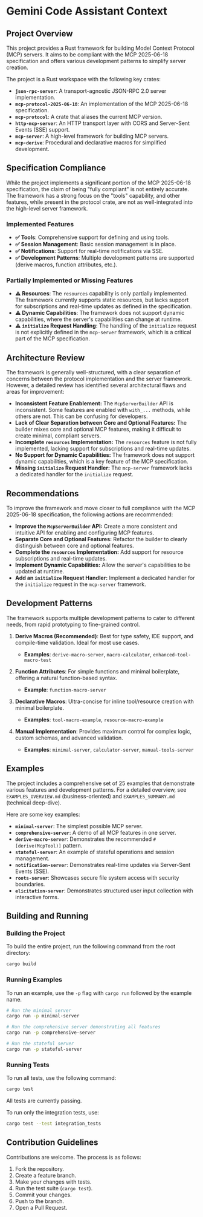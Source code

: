 # Gemini Code Assistant Context

## Project Overview

This project provides a Rust framework for building Model Context Protocol (MCP) servers. It aims to be compliant with the MCP 2025-06-18 specification and offers various development patterns to simplify server creation.

The project is a Rust workspace with the following key crates:

*   **`json-rpc-server`**: A transport-agnostic JSON-RPC 2.0 server implementation.
*   **`mcp-protocol-2025-06-18`**: An implementation of the MCP 2025-06-18 specification.
*   **`mcp-protocol`**: A crate that aliases the current MCP version.
*   **`http-mcp-server`**: An HTTP transport layer with CORS and Server-Sent Events (SSE) support.
*   **`mcp-server`**: A high-level framework for building MCP servers.
*   **`mcp-derive`**: Procedural and declarative macros for simplified development.

## Specification Compliance

While the project implements a significant portion of the MCP 2025-06-18 specification, the claim of being "fully compliant" is not entirely accurate. The framework has a strong focus on the "tools" capability, and other features, while present in the protocol crate, are not as well-integrated into the high-level server framework.

### Implemented Features
- **✅ Tools**: Comprehensive support for defining and using tools.
- **✅ Session Management**: Basic session management is in place.
- **✅ Notifications**: Support for real-time notifications via SSE.
- **✅ Development Patterns**: Multiple development patterns are supported (derive macros, function attributes, etc.).

### Partially Implemented or Missing Features
- **⚠️ Resources**: The `resources` capability is only partially implemented. The framework currently supports static resources, but lacks support for subscriptions and real-time updates as defined in the specification.
- **⚠️ Dynamic Capabilities**: The framework does not support dynamic capabilities, where the server's capabilities can change at runtime.
- **⚠️ `initialize` Request Handling**: The handling of the `initialize` request is not explicitly defined in the `mcp-server` framework, which is a critical part of the MCP specification.

## Architecture Review

The framework is generally well-structured, with a clear separation of concerns between the protocol implementation and the server framework. However, a detailed review has identified several architectural flaws and areas for improvement:

*   **Inconsistent Feature Enablement:** The `McpServerBuilder` API is inconsistent. Some features are enabled with `with_...` methods, while others are not. This can be confusing for developers.
*   **Lack of Clear Separation between Core and Optional Features:** The builder mixes core and optional MCP features, making it difficult to create minimal, compliant servers.
*   **Incomplete `resources` Implementation:** The `resources` feature is not fully implemented, lacking support for subscriptions and real-time updates.
*   **No Support for Dynamic Capabilities:** The framework does not support dynamic capabilities, which is a key feature of the MCP specification.
*   **Missing `initialize` Request Handler:** The `mcp-server` framework lacks a dedicated handler for the `initialize` request.

## Recommendations

To improve the framework and move closer to full compliance with the MCP 2025-06-18 specification, the following actions are recommended:

*   **Improve the `McpServerBuilder` API:** Create a more consistent and intuitive API for enabling and configuring MCP features.
*   **Separate Core and Optional Features:** Refactor the builder to clearly distinguish between core and optional features.
*   **Complete the `resources` Implementation:** Add support for resource subscriptions and real-time updates.
*   **Implement Dynamic Capabilities:** Allow the server's capabilities to be updated at runtime.
*   **Add an `initialize` Request Handler:** Implement a dedicated handler for the `initialize` request in the `mcp-server` framework.

## Development Patterns

The framework supports multiple development patterns to cater to different needs, from rapid prototyping to fine-grained control.

1.  **Derive Macros (Recommended)**: Best for type safety, IDE support, and compile-time validation. Ideal for most use cases.
    *   **Examples**: `derive-macro-server`, `macro-calculator`, `enhanced-tool-macro-test`

2.  **Function Attributes**: For simple functions and minimal boilerplate, offering a natural function-based syntax.
    *   **Example**: `function-macro-server`

3.  **Declarative Macros**: Ultra-concise for inline tool/resource creation with minimal boilerplate.
    *   **Examples**: `tool-macro-example`, `resource-macro-example`

4.  **Manual Implementation**: Provides maximum control for complex logic, custom schemas, and advanced validation.
    *   **Examples**: `minimal-server`, `calculator-server`, `manual-tools-server`

## Examples

The project includes a comprehensive set of 25 examples that demonstrate various features and development patterns. For a detailed overview, see `EXAMPLES_OVERVIEW.md` (business-oriented) and `EXAMPLES_SUMMARY.md` (technical deep-dive).

Here are some key examples:

*   **`minimal-server`**: The simplest possible MCP server.
*   **`comprehensive-server`**: A demo of all MCP features in one server.
*   **`derive-macro-server`**: Demonstrates the recommended `#[derive(McpTool)]` pattern.
*   **`stateful-server`**: An example of stateful operations and session management.
*   **`notification-server`**: Demonstrates real-time updates via Server-Sent Events (SSE).
*   **`roots-server`**: Showcases secure file system access with security boundaries.
*   **`elicitation-server`**: Demonstrates structured user input collection with interactive forms.

## Building and Running

### Building the Project

To build the entire project, run the following command from the root directory:

```bash
cargo build
```

### Running Examples

To run an example, use the `-p` flag with `cargo run` followed by the example name.

```bash
# Run the minimal server
cargo run -p minimal-server

# Run the comprehensive server demonstrating all features
cargo run -p comprehensive-server

# Run the stateful server
cargo run -p stateful-server
```

### Running Tests

To run all tests, use the following command:

```bash
cargo test
```

All tests are currently passing.

To run only the integration tests, use:

```bash
cargo test --test integration_tests
```

## Contribution Guidelines

Contributions are welcome. The process is as follows:

1.  Fork the repository.
2.  Create a feature branch.
3.  Make your changes with tests.
4.  Run the test suite (`cargo test`).
5.  Commit your changes.
6.  Push to the branch.
7.  Open a Pull Request.
